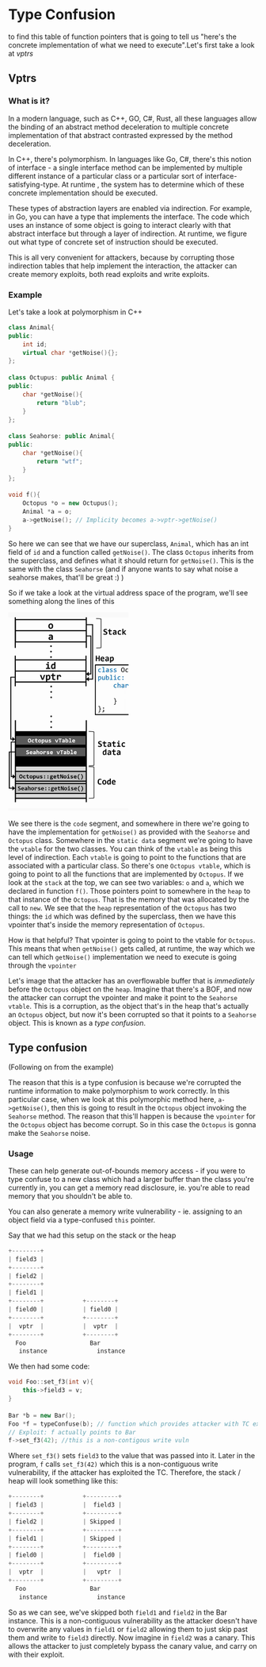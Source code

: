 # Type Confusion

 to find this table of function pointers that is going to tell us "here's the concrete implementation of what we need to execute".Let's first take a look at _vptrs_

## Vptrs

### What is it?

In a modern language, such as C++, GO, C\#, Rust, all these languages allow the binding of an abstract method deceleration to multiple concrete implementation of that abstract contrasted expressed by the method deceleration. 

In C++, there's polymorphism. In languages like Go, C\#, there's this notion of interface - a single interface method can be implemented by multiple different instance of a particular class or a particular sort of interface-satisfying-type. At runtime , the system has to determine which of these concrete implementation should be executed.

These types of abstraction layers are enabled via indirection. For example, in Go, you can have a type that implements the interface. The code which uses an instance of some object is going to interact clearly with that abstract interface but through a layer of indirection. At runtime, we figure out what type of concrete set of instruction should be executed.

This is all very convenient for attackers, because by corrupting those indirection tables that help implement the interaction, the attacker can create memory exploits, both read exploits and write exploits.

### Example

Let's take a look at polymorphism in C++

```cpp
class Animal{
public:
    int id;
    virtual char *getNoise(){};
};

class Octupus: public Animal {
public:
    char *getNoise(){
        return "blub";
    }
};

class Seahorse: public Animal{
public:
    char *getNoise(){
        return "wtf";  
    }
};

void f(){
    Octopus *o = new Octupus();
    Animal *a = o;
    a->getNoise(); // Implicity becomes a->vptr->getNoise()
}
```

So here we can see that we have our superclass, `Animal`, which has an int field of `id` and a function called `getNoise()`. The class `Octopus` inherits from the superclass, and defines what it should return for `getNoise()`. This is the same with the class `Seahorse` \(and if anyone wants to say what noise a seahorse makes, that'll be great :\) \)

So if we take a look at the virtual address space of the program, we'll see something along the lines of this

![Virtual address space of the polymorphism code shown above](../../../../.gitbook/assets/vas_type_confusion.png)

We see there is the `code` segment, and somewhere in there we're going to have the implementation for `getNoise()` as provided with the `Seahorse` and `Octopus` class. Somewhere in the `static data` segment we're going to have the `vtable` for the two classes. You can think of the `vtable` as being this level of indirection. Each `vtable` is going to point to the functions that are associated with a particular class. So there's one `Octopus vtable`, which is going to point to all the functions that are implemented by `Octopus`. If we look at the `stack` at the top, we can see two variables: `o` and `a`, which we declared in function `f()`. Those pointers point to somewhere in the `heap` to that instance of the `Octopus`. That is the memory that was allocated by the call to `new`. We see that the `heap` representation of the `Octopus` has two things: the `id` which was defined by the superclass, then we have this vpointer that's inside the memory representation of `Octopus`. 

How is that helpful? That vpointer is going to point to the vtable for `Octopus`. This means that when `getNoise()` gets called, at runtime, the way which we can tell which `getNoise()` implementation we need to execute is going through the `vpointer`

Let's image that the attacker has an overflowable buffer that is _immediately_ before the `Octopus` object on the `heap`. Imagine that there's a BOF, and now the attacker can corrupt the vpointer and make it point to the `Seahorse vtable`. This is a corruption, as the object that's in the heap that's actually an `Octopus` object, but now it's been corrupted so that it points to a `Seahorse` object. This is known as a _type confusion_.

## Type confusion

\(Following on from the example\)

The reason that this is a type confusion is because we're corrupted the runtime information  to make polymorphism to work correctly. In this particular case, when we look at this polymorphic method here, `a->getNoise()`, then this is going to result in the `Octopus` object invoking the `Seahorse` method. The reason that this'll happen is because the `vpointer` for the `Octopus` object has become corrupt. So in this case the `Octopus` is gonna make the `Seahorse` noise.

### Usage

These can help generate out-of-bounds memory access - if you were to type confuse to a new class which had a larger buffer than the class you're currently in, you can get a memory read disclosure, ie. you're able to read memory that you shouldn't be able to.

You can also generate a memory write vulnerability - ie. assigning to an object field via a type-confused `this` pointer.

Say that we had this setup on the stack or the heap

```cpp
+--------+              
| field3 |
+--------+
| field2 |
+--------+
| field1 |
+--------+           +--------+
| field0 |           | field0 |
+--------+           +--------+
|  vptr  |           |  vptr  |
+--------+           +--------+
  Foo                  Bar
   instance              instance
```

We then had some code:

```cpp
void Foo::set_f3(int v){
    this->field3 = v;
}

Bar *b = new Bar();
Foo *f = typeConfuse(b); // function which provides attacker with TC exploit
// Exploit: f actually points to Bar
f->set_f3(42); //this is a non-contigous write vuln
```

Where `set_f3()` sets `field3` to the value that was passed into it. Later in the program, `f` calls `set_f3(42)` which this is a non-contiguous write vulnerability, if the attacker has exploited the TC. Therefore, the stack / heap will look something like this:



```cpp
+--------+           +---------+   
| field3 |           |  field3 |
+--------+           +---------+
| field2 |           | Skipped |
+--------+           +---------+
| field1 |           | Skipped |
+--------+           +---------+
| field0 |           |  field0 |
+--------+           +---------+
|  vptr  |           |   vptr  |
+--------+           +---------+
  Foo                  Bar
   instance              instance
```

So as we can see, we've skipped both `field1` and `field2` in the Bar instance. This is a non-contiguous vulnerability as the attacker doesn't have to overwrite any values in `field1` or  `field2` allowing them to just skip past them and write to `field3` directly. Now imagine in `field2` was a canary. This allows the attacker to just completely bypass the canary value, and carry on with their exploit.

